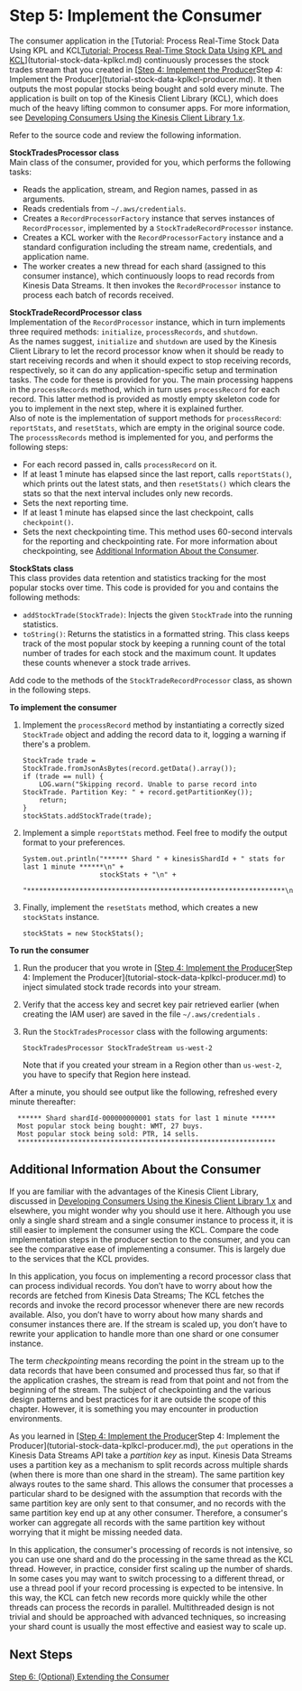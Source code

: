 # Step 5: Implement the Consumer<a name="tutorial-stock-data-kplkcl-consumer"></a>

The consumer application in the [Tutorial: Process Real\-Time Stock Data Using KPL and KCL[Tutorial: Process Real\-Time Stock Data Using KPL and KCL](tutorial-stock-data-kplkcl.md)](tutorial-stock-data-kplkcl.md) continuously processes the stock trades stream that you created in [[Step 4: Implement the Producer](tutorial-stock-data-kplkcl-producer.md)Step 4: Implement the Producer](tutorial-stock-data-kplkcl-producer.md)\. It then outputs the most popular stocks being bought and sold every minute\. The application is built on top of the Kinesis Client Library \(KCL\), which does much of the heavy lifting common to consumer apps\. For more information, see [Developing Consumers Using the Kinesis Client Library 1\.x](developing-consumers-with-kcl.md)\. 

Refer to the source code and review the following information\.

**StockTradesProcessor class**  
Main class of the consumer, provided for you, which performs the following tasks:  
+ Reads the application, stream, and Region names, passed in as arguments\.
+ Reads credentials from `~/.aws/credentials`\.
+ Creates a `RecordProcessorFactory` instance that serves instances of `RecordProcessor`, implemented by a `StockTradeRecordProcessor` instance\.
+ Creates a KCL worker with the `RecordProcessorFactory` instance and a standard configuration including the stream name, credentials, and application name\. 
+ The worker creates a new thread for each shard \(assigned to this consumer instance\), which continuously loops to read records from Kinesis Data Streams\. It then invokes the `RecordProcessor` instance to process each batch of records received\.

**StockTradeRecordProcessor class**  
Implementation of the `RecordProcessor` instance, which in turn implements three required methods: `initialize`, `processRecords`, and `shutdown`\.  
As the names suggest, `initialize` and `shutdown` are used by the Kinesis Client Library to let the record processor know when it should be ready to start receiving records and when it should expect to stop receiving records, respectively, so it can do any application\-specific setup and termination tasks\. The code for these is provided for you\. The main processing happens in the `processRecords` method, which in turn uses `processRecord` for each record\. This latter method is provided as mostly empty skeleton code for you to implement in the next step, where it is explained further\.  
Also of note is the implementation of support methods for `processRecord`: `reportStats`, and `resetStats`, which are empty in the original source code\.  
The `processsRecords` method is implemented for you, and performs the following steps:  
+  For each record passed in, calls `processRecord` on it\.
+ If at least 1 minute has elapsed since the last report, calls `reportStats()`, which prints out the latest stats, and then `resetStats()` which clears the stats so that the next interval includes only new records\.
+ Sets the next reporting time\.
+ If at least 1 minute has elapsed since the last checkpoint, calls `checkpoint()`\. 
+ Sets the next checkpointing time\.
This method uses 60\-second intervals for the reporting and checkpointing rate\. For more information about checkpointing, see [Additional Information About the Consumer](#tutorial-stock-data-kplkcl-consumer-supplement)\.

**StockStats class**  
This class provides data retention and statistics tracking for the most popular stocks over time\. This code is provided for you and contains the following methods:  
+ `addStockTrade(StockTrade)`: Injects the given `StockTrade` into the running statistics\.
+ `toString()`: Returns the statistics in a formatted string\.
This class keeps track of the most popular stock by keeping a running count of the total number of trades for each stock and the maximum count\. It updates these counts whenever a stock trade arrives\.

Add code to the methods of the `StockTradeRecordProcessor` class, as shown in the following steps\.

**To implement the consumer**

1. Implement the `processRecord` method by instantiating a correctly sized `StockTrade` object and adding the record data to it, logging a warning if there's a problem\.

   ```
   StockTrade trade = StockTrade.fromJsonAsBytes(record.getData().array());
   if (trade == null) {
       LOG.warn("Skipping record. Unable to parse record into StockTrade. Partition Key: " + record.getPartitionKey());
       return;
   }
   stockStats.addStockTrade(trade);
   ```

1. Implement a simple `reportStats` method\. Feel free to modify the output format to your preferences\.

   ```
   System.out.println("****** Shard " + kinesisShardId + " stats for last 1 minute ******\n" +
                      stockStats + "\n" +
                      "****************************************************************\n");
   ```

1. Finally, implement the `resetStats` method, which creates a new `stockStats` instance\.

   ```
   stockStats = new StockStats();
   ```

**To run the consumer**

1. Run the producer that you wrote in [[Step 4: Implement the Producer](tutorial-stock-data-kplkcl-producer.md)Step 4: Implement the Producer](tutorial-stock-data-kplkcl-producer.md) to inject simulated stock trade records into your stream\.

1. Verify that the access key and secret key pair retrieved earlier \(when creating the IAM user\) are saved in the file `~/.aws/credentials` \. 

1. Run the `StockTradesProcessor` class with the following arguments:

   ```
   StockTradesProcessor StockTradeStream us-west-2
   ```

   Note that if you created your stream in a Region other than `us-west-2`, you have to specify that Region here instead\.

After a minute, you should see output like the following, refreshed every minute thereafter:

```
  ****** Shard shardId-000000000001 stats for last 1 minute ******
  Most popular stock being bought: WMT, 27 buys.
  Most popular stock being sold: PTR, 14 sells.
  ****************************************************************
```

## Additional Information About the Consumer<a name="tutorial-stock-data-kplkcl-consumer-supplement"></a>

If you are familiar with the advantages of the Kinesis Client Library, discussed in [Developing Consumers Using the Kinesis Client Library 1\.x](developing-consumers-with-kcl.md) and elsewhere, you might wonder why you should use it here\. Although you use only a single shard stream and a single consumer instance to process it, it is still easier to implement the consumer using the KCL\. Compare the code implementation steps in the producer section to the consumer, and you can see the comparative ease of implementing a consumer\. This is largely due to the services that the KCL provides\.

In this application, you focus on implementing a record processor class that can process individual records\. You don’t have to worry about how the records are fetched from Kinesis Data Streams; The KCL fetches the records and invoke the record processor whenever there are new records available\. Also, you don’t have to worry about how many shards and consumer instances there are\. If the stream is scaled up, you don’t have to rewrite your application to handle more than one shard or one consumer instance\.

The term *checkpointing* means recording the point in the stream up to the data records that have been consumed and processed thus far, so that if the application crashes, the stream is read from that point and not from the beginning of the stream\. The subject of checkpointing and the various design patterns and best practices for it are outside the scope of this chapter\. However, it is something you may encounter in production environments\.

As you learned in [[Step 4: Implement the Producer](tutorial-stock-data-kplkcl-producer.md)Step 4: Implement the Producer](tutorial-stock-data-kplkcl-producer.md), the `put` operations in the Kinesis Data Streams API take a *partition key* as input\. Kinesis Data Streams uses a partition key as a mechanism to split records across multiple shards \(when there is more than one shard in the stream\)\. The same partition key always routes to the same shard\. This allows the consumer that processes a particular shard to be designed with the assumption that records with the same partition key are only sent to that consumer, and no records with the same partition key end up at any other consumer\. Therefore, a consumer's worker can aggregate all records with the same partition key without worrying that it might be missing needed data\.

In this application, the consumer's processing of records is not intensive, so you can use one shard and do the processing in the same thread as the KCL thread\. However, in practice, consider first scaling up the number of shards\. In some cases you may want to switch processing to a different thread, or use a thread pool if your record processing is expected to be intensive\. In this way, the KCL can fetch new records more quickly while the other threads can process the records in parallel\. Multithreaded design is not trivial and should be approached with advanced techniques, so increasing your shard count is usually the most effective and easiest way to scale up\.

## Next Steps<a name="tutorial-stock-data-kplkcl-consumer-next"></a>

[Step 6: \(Optional\) Extending the Consumer](tutorial-stock-data-kplkcl-consumer-extension.md)